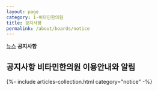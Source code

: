 ```yaml
---
layout: page
category: 1-비타민한의원
title: 공지사항
permalink: /about/boards/notice
---
```


<div class="tab">
  <a href="{{ page.dir }}news">뉴스</a>
  <strong>공지사항</strong>
</div>

<h2 class="content-heading">
  <strong>공지사항</strong>
  비타민한의원 이용안내와 알림
</h2>

{%- include articles-collection.html category="notice" -%}
